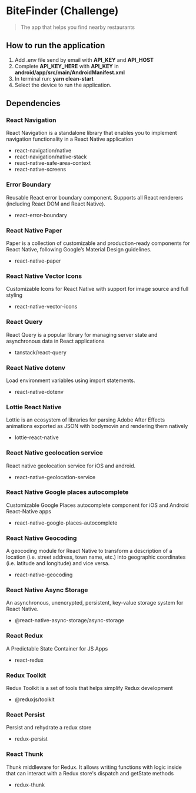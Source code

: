 # BiteFinder (Challenge)
> The app that helps you find nearby restaurants

## How to run the application
1. Add .env file send by email with **API_KEY** and **API_HOST**
2. Complete **API_KEY_HERE** with **API_KEY** in **android/app/src/main/AndroidManifest.xml**
3. In terminal run: **yarn clean-start**
4. Select the device to run the application.

## Dependencies
### React Navigation
React Navigation is a standalone library that enables you to implement navigation functionality in a React Native application
- react-navigation/native
- react-navigation/native-stack
- react-native-safe-area-context
- react-native-screens

### Error Boundary
Reusable React error boundary component. Supports all React renderers (including React DOM and React Native).
- react-error-boundary

### React Native Paper
Paper is a collection of customizable and production-ready components for React Native, following Google’s Material Design guidelines.
- react-native-paper

### React Native Vector Icons
Customizable Icons for React Native with support for image source and full styling
- react-native-vector-icons

### React Query
React Query is a popular library for managing server state and asynchronous data in React applications
- tanstack/react-query

### React Native dotenv
Load environment variables using import statements.
- react-native-dotenv

### Lottie React Native
Lottie is an ecosystem of libraries for parsing Adobe After Effects animations exported as JSON with bodymovin and rendering them natively
- lottie-react-native

### React Native geolocation service
React native geolocation service for iOS and android.
- react-native-geolocation-service

### React Native Google places autocomplete
Customizable Google Places autocomplete component for iOS and Android React-Native apps
- react-native-google-places-autocomplete

### React Native Geocoding
A geocoding module for React Native to transform a description of a location (i.e. street address, town name, etc.) into geographic coordinates (i.e. latitude and longitude) and vice versa.
- react-native-geocoding

### React Native Async Storage
An asynchronous, unencrypted, persistent, key-value storage system for React Native.
- @react-native-async-storage/async-storage

### React Redux
A Predictable State Container for JS Apps
- react-redux

### Redux Toolkit
Redux Toolkit is a set of tools that helps simplify Redux development
- @reduxjs/toolkit

### React Persist
Persist and rehydrate a redux store
- redux-persist

### React Thunk
Thunk middleware for Redux. It allows writing functions with logic inside that can interact with a Redux store's dispatch and getState methods
- redux-thunk